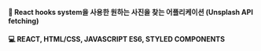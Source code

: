 #### 📍 React hooks system을 사용한 원하는 사진을 찾는 어플리케이션 (Unsplash API fetching)

#### 💻 REACT, HTML/CSS, JAVASCRIPT ES6, STYLED COMPONENTS
